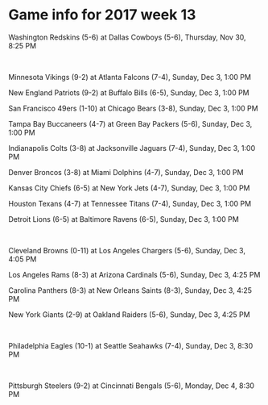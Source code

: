 # Game info for 2017 week 13

Washington Redskins (5-6) at Dallas Cowboys (5-6), Thursday, Nov 30, 8:25 PM


<br/>

Minnesota Vikings (9-2) at Atlanta Falcons (7-4), Sunday, Dec 3, 1:00 PM

New England Patriots (9-2) at Buffalo Bills (6-5), Sunday, Dec 3, 1:00 PM

San Francisco 49ers (1-10) at Chicago Bears (3-8), Sunday, Dec 3, 1:00 PM

Tampa Bay Buccaneers (4-7) at Green Bay Packers (5-6), Sunday, Dec 3, 1:00 PM

Indianapolis Colts (3-8) at Jacksonville Jaguars (7-4), Sunday, Dec 3, 1:00 PM

Denver Broncos (3-8) at Miami Dolphins (4-7), Sunday, Dec 3, 1:00 PM

Kansas City Chiefs (6-5) at New York Jets (4-7), Sunday, Dec 3, 1:00 PM

Houston Texans (4-7) at Tennessee Titans (7-4), Sunday, Dec 3, 1:00 PM

Detroit Lions (6-5) at Baltimore Ravens (6-5), Sunday, Dec 3, 1:00 PM


<br/>

Cleveland Browns (0-11) at Los Angeles Chargers (5-6), Sunday, Dec 3, 4:05 PM

Los Angeles Rams (8-3) at Arizona Cardinals (5-6), Sunday, Dec 3, 4:25 PM

Carolina Panthers (8-3) at New Orleans Saints (8-3), Sunday, Dec 3, 4:25 PM

New York Giants (2-9) at Oakland Raiders (5-6), Sunday, Dec 3, 4:25 PM


<br/>

Philadelphia Eagles (10-1) at Seattle Seahawks (7-4), Sunday, Dec 3, 8:30 PM


<br/>

Pittsburgh Steelers (9-2) at Cincinnati Bengals (5-6), Monday, Dec 4, 8:30 PM

